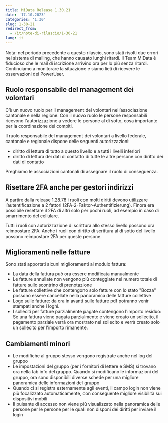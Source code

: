 ```yaml
---
title: MiData Release 1.30.21
date: '17.10.2023'
categories: '1.30'
slug: 1-30-21
redirect_from:
  - /it/note-di-rilascio/1-30-21
lang: it
---
```


Nota: nel periodo precedente a questo rilascio, sono stati risolti due errori nel sistema di mailing, che hanno causato lunghi ritardi. Il Team MiData è fiducioso che le mail di iscrizione arrivino ora per lo più senza ritardi. Continuiamo a monitorare la situazione e siamo lieti di ricevere le osservazioni dei PowerUser.

## Ruolo responsabile del management dei volontari

C’è un nuovo ruolo per il management dei volontari nell’associazione cantonale e nella regione. Con il nuovo ruolo le persone responsabili ricevono l'autorizzazione a vedere le persone al di sotto, cosa importante per la coordinazione dei compiti.

Il ruolo responsabile del management dei volontari a livello federale, cantonale e regionale dispone delle seguenti autorizzazioni:

- diritto di lettura di tutto a questo livello e a tutti i livelli inferiori
- diritto di lettura dei dati di contatto di tutte le altre persone con diritto dei dati di contatto

Preghiamo le associazioni cantonali di assegnare il ruolo di conseguenza.

## Risettare 2FA anche per gestori indirizzi

A partire dalla release [1.28.78](https://docu.scout.ch/it/note-di-rilascio/1-28-78) i ruoli con molti diritti devono utilizzare l’autentificazione a 2 fattori (2FA-2-Faktor-Authentifizierung). Finora era possibile resettare il 2FA di altri solo per pochi ruoli, ad esempio in caso di smarrimento del cellulare.

Tutti i ruoli con autorizzazione di scrittura allo stesso livello possono ora reimpostare 2FA. Anche i ruoli con diritto di scrittura al di sotto del livello possono reimpostare 2FA per queste persone.

## Miglioramenti nelle fatture

Sono stati apportati alcuni miglioramenti al modulo fattura:

- La data della fattura può ora essere modificata manualmente
- Le fatture annullate non vengono più conteggiate nel numero totale di fatture sullo scontrino di prenotazione
- Le fatture collettive che contengono solo fatture con lo stato "Bozza" possono essere cancellate nella panoramica delle fatture collettive
- Logo sulle fatture: da ora in avanti sulle fatture pdf potranno venir stampati anche i loghi.
- I solleciti per fatture parzialmente pagate contengono l'importo residuo: Se una fattura viene pagata parzialmente e viene creato un sollecito, il pagamento parziale verrà ora mostrato nel sollecito e verrà creato solo un sollecito per l'importo rimanente.

## Cambiamenti minori

- Le modifiche al gruppo stesso vengono registrate anche nel log del gruppo
- Le impostazioni del gruppo (per i fornitori di lettere e SMS) si trovano ora nella tab info del gruppo. Quando si modificano le informazioni del gruppo, ora sono disponibili diverse schede per una migliore panoramica delle informazioni del gruppo
- Quando ci si registra esternamente agli eventi, il campo login non viene più focalizzato automaticamente, con conseguente migliore visibilità sui dispositivi mobili
- Il pulsante di accesso non viene più visualizzato nella panoramica delle persone per le persone per le quali non disponi dei diritti per inviare il login